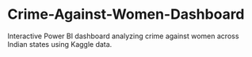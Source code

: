 # Crime-Against-Women-Dashboard
Interactive Power BI dashboard analyzing crime against women across Indian states using Kaggle data.
